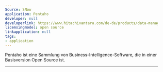 ```yaml
---
Source: SNow
application: Pentaho
developer: null
developerlink: https://www.hitachivantara.com/de-de/products/data-management-analytics/pentaho-platform.html
licensingmodel: open source
linkapplication: null
tags:
- application
---
```

Pentaho ist eine Sammlung von Business-Intelligence-Software, die in einer Basisversion Open Source ist. 

---
